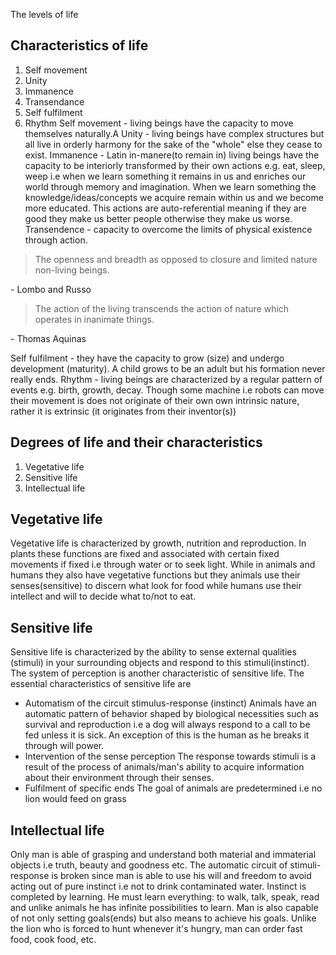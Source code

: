 The levels of life
## Characteristics of life
1. Self movement
2. Unity
3. Immanence
4. Transendance
5. Self fulfilment
6. Rhythm
Self movement - living beings have the capacity to move themselves naturally.A
Unity - living beings have complex structures but all live in orderly harmony for the sake of the "whole" else they cease to exist.
Immanence - Latin in-manere(to remain in) living beings have the capacity to be interiorly transformed by their own actions e.g. eat, sleep, weep i.e when we learn something it remains in us and enriches our world through memory and imagination. When we learn something the knowledge/ideas/concepts we acquire remain within us and we become more educated.
This actions are auto-referential meaning if they are good they make us better people otherwise they make us worse.
Transendence - capacity to overcome the limits of physical existence through action.
> The openness and breadth as opposed to closure and limited nature non-living beings.
 
 \- Lombo and Russo

> The action of the living transcends the action of nature which operates in inanimate things. 

\- Thomas Aquinas

Self fulfilment - they have the capacity to grow (size) and undergo development (maturity). A child grows to be an adult but his formation never really ends.
Rhythm - living beings are characterized by a regular pattern of events e.g. birth, growth, decay.
Though some machine i.e robots can move their movement is does not originate of their own own intrinsic nature, rather it is extrinsic (it originates from their inventor(s))
## Degrees of life and their characteristics
1. Vegetative life
2. Sensitive life
3. Intellectual life
## Vegetative life
Vegetative life is characterized by growth, nutrition and reproduction. In plants these functions are fixed and associated with certain fixed movements if fixed i.e through water or to seek light. While in animals and humans they also have vegetative functions but they animals use their senses(sensitive) to discern what look for food while humans use their intellect and will to decide what to/not to eat.
## Sensitive life
Sensitive life is characterized by the ability to sense external qualities (stimuli) in your surrounding objects and respond to this stimuli(instinct). The system of perception is another characteristic of sensitive life. 
The essential characteristics of sensitive life are 
- Automatism of the circuit stimulus-response (instinct)
Animals have an automatic pattern of behavior shaped by biological necessities such as survival and reproduction i.e a dog will always respond to a call to be fed unless it is sick. An exception of this is the human as he breaks it through will power.
- Intervention of the sense perception 
The response towards stimuli is a result of the process of animals/man's ability to acquire information about their environment through their senses.
- Fulfilment of specific ends
The goal of animals are predetermined i.e no lion would feed on grass

## Intellectual life
Only man is able of grasping and understand both material and immaterial objects i.e truth, beauty and goodness etc.
The automatic circuit of stimuli-response is broken since man is able to use his will and freedom to avoid acting out of pure instinct i.e not to drink contaminated water.
Instinct is completed by learning. He must learn everything: to walk, talk, speak, read and unlike animals he has infinite possibilities to learn.
Man is also capable of not only setting goals(ends) but also means to achieve his goals. Unlike the lion who is forced to hunt whenever it's hungry, man can order fast food, cook food, etc.
